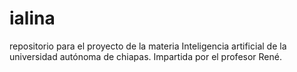 # ialina
repositorio para el proyecto de la materia Inteligencia artificial de la universidad autónoma de chiapas. Impartida por el profesor René.
